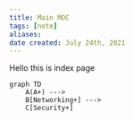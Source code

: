 ```yaml
---
title: Main MOC
tags: [note]
aliases:
date created: July 24th, 2021
---
```


Hello this is index page

```mermaid
graph TD
    A(A+) --->
    B[Networking+] --->
    C[Security+]
```
